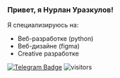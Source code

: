 ### Привет, я Нурлан Уразкулов!

Я специализируюсь на:
- Веб-разработке (python)
- Веб-дизайне (figma)
- Creative разработке

[![Telegram Badge](https://img.shields.io/badge/-@sxmrxk-26A5E4?style=flat-square&logo=Telegram&logoColor=white&link=https://t.me/sxmrxk)](https://t.me/sxmrxk)
![visitors](https://visitor-badge.laobi.icu/badge?page_id=sumrak10)
